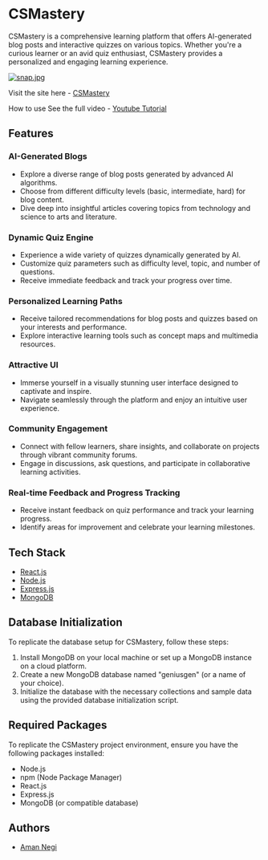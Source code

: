 # CSMastery

CSMastery is a comprehensive learning platform that offers AI-generated blog posts and interactive quizzes on various topics. Whether you're a curious learner or an avid quiz enthusiast, CSMastery provides a personalized and engaging learning experience.

[![snap.jpg](https://i.postimg.cc/63d4h1wq/snap.jpg)](https://postimg.cc/TL3Pd0Kv)



Visit the site here - [CSMastery](https://genius-gen.vercel.app/)

How to use See the full video - [Youtube Tutorial](https://youtu.be/QCJET0iawEs?si=UCbwL5mcisjrdRsC)

## Features

### AI-Generated Blogs

- Explore a diverse range of blog posts generated by advanced AI algorithms.
- Choose from different difficulty levels (basic, intermediate, hard) for blog content.
- Dive deep into insightful articles covering topics from technology and science to arts and literature.

### Dynamic Quiz Engine

- Experience a wide variety of quizzes dynamically generated by AI.
- Customize quiz parameters such as difficulty level, topic, and number of questions.
- Receive immediate feedback and track your progress over time.

### Personalized Learning Paths

- Receive tailored recommendations for blog posts and quizzes based on your interests and performance.
- Explore interactive learning tools such as concept maps and multimedia resources.

### Attractive UI

- Immerse yourself in a visually stunning user interface designed to captivate and inspire.
- Navigate seamlessly through the platform and enjoy an intuitive user experience.

### Community Engagement

- Connect with fellow learners, share insights, and collaborate on projects through vibrant community forums.
- Engage in discussions, ask questions, and participate in collaborative learning activities.

### Real-time Feedback and Progress Tracking

- Receive instant feedback on quiz performance and track your learning progress.
- Identify areas for improvement and celebrate your learning milestones.

## Tech Stack

- [React.js](https://reactjs.org/)
- [Node.js](https://nodejs.org/)
- [Express.js](https://expressjs.com/)
- [MongoDB](https://www.mongodb.com/)

## Database Initialization

To replicate the database setup for CSMastery, follow these steps:

1. Install MongoDB on your local machine or set up a MongoDB instance on a cloud platform.
2. Create a new MongoDB database named "geniusgen" (or a name of your choice).
3. Initialize the database with the necessary collections and sample data using the provided database initialization script.

## Required Packages

To replicate the CSMastery project environment, ensure you have the following packages installed:

- Node.js
- npm (Node Package Manager)
- React.js
- Express.js
- MongoDB (or compatible database)

## Authors

- [Aman Negi](https://github.com/aman1455)


